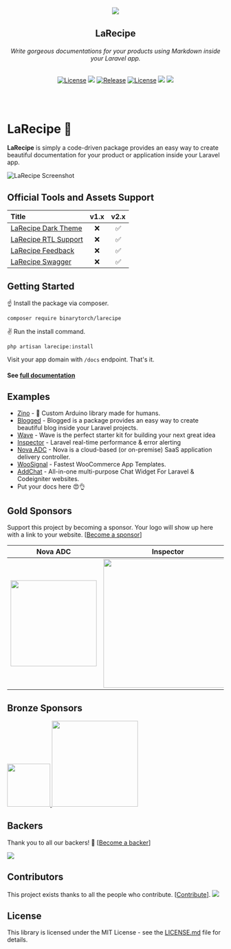 <h6 align="center">
    <img src="https://larecipe.binarytorch.com.my/images/logo.svg"/>
</h6>

<h2 align="center">
    LaRecipe
</h2>


<h6 align="center">
    Write gorgeous documentations for your products using Markdown inside your Laravel app.
</h6>
    

<p align="center">
<a href="https://github.com/saleem-hadad/larecipe"><img src="https://img.shields.io/packagist/dt/binarytorch/larecipe.svg" alt="License"></a>
<a title="MadeWithVueJs.com Shield" href="https://madewithvuejs.com/p/larecipe/shield-link"> <img src="https://madewithvuejs.com/storage/repo-shields/1087-shield.svg"/></a>
<a href="https://github.com/saleem-hadad/larecipe"><img src="https://img.shields.io/github/release/saleem-hadad/larecipe.svg" alt="Release"></a>
<a href="https://github.com/saleem-hadad/larecipe"><img src="https://poser.pugx.org/laravel/framework/license.svg" alt="License"></a>
<a href="#backers" alt="sponsors on Open Collective"><img src="https://opencollective.com/larecipe/backers/badge.svg" /></a> <a href="#sponsors" alt="Sponsors on Open Collective"><img src="https://opencollective.com/larecipe/sponsors/badge.svg" /></a> 
</p>
<br/><br/>

# LaRecipe 🍪

**LaRecipe** is simply a code-driven package provides an easy way to create beautiful documentation for your product or application inside your Laravel app.

![LaRecipe Screenshot](https://larecipe.binarytorch.com.my/images/screenshot.png#)

## Official Tools and Assets Support

| Title | v1.x | v2.x |
| :- | :-: | :-: |
| [LaRecipe Dark Theme](https://larecipe.binarytorch.com.my/packages/binarytorch/larecipe-dark-theme) | ❌ | ✅ |
| [LaRecipe RTL Support](https://larecipe.binarytorch.com.my/packages/binarytorch/larecipe-rtl) | ❌ | ✅ |
| [LaRecipe Feedback](https://larecipe.binarytorch.com.my/packages/binarytorch/larecipe-feedback) | ❌ | ✅ |
| [LaRecipe Swagger](https://larecipe.binarytorch.com.my/packages/binarytorch/larecipe-swagger) | ❌ | ✅ |

## Getting Started

☝️ Install the package via composer.

    composer require binarytorch/larecipe

✌️ Run the install command.

    php artisan larecipe:install

Visit your app domain with `/docs` endpoint. That's it.

#### See [full documentation](https://larecipe.binarytorch.com.my/)


## Examples

* [Zino](https://zino.saleemhadad.me/docs/1.0/installation) - 🤖 Custom Arduino library made for humans.
* [Blogged](https://blogged.binarytorch.com.my/docs/1.0/overview) - Blogged is a package provides an easy way to create beautiful blog inside your Laravel projects.
* [Wave](https://wave.devdojo.com/docs) - Wave is the perfect starter kit for building your next great idea
* [Inspector](https://www.inspector.dev/larecipe-is-now-our-docs-center/) - Laravel real-time performance & error alerting
* [Nova ADC](https://nova-adc.com/docs/1.0/overview) - Nova is a cloud-based (or on-premise) SaaS application delivery controller.
* [WooSignal](https://woosignal.com/docs/api/1.0/overview) - Fastest WooCommerce
App Templates.
* [AddChat](https://addchat-docs.classiebit.com/docs/1.0/introduction) - All-in-one multi-purpose Chat Widget For Laravel & Codeigniter websites.
* Put your docs here 😍👌



## Gold Sponsors

Support this project by becoming a sponsor. Your logo will show up here with a link to your website. [[Become a sponsor](https://opencollective.com/larecipe#sponsor)]

| Nova ADC | Inspector |
| :-: | :-: |
| <a href="https://nova-adc.com/"><img width="200px" src="https://images.opencollective.com/nova-adc/f507268/logo.png" /></a> | <a href="https://www.inspector.dev/"> <img width="300px" src="https://www.inspector.dev/wp-content/uploads/2018/10/logo-horizontal-shadow-transparent-768x225.png" /> </a> |

## Bronze Sponsors

<a href="https://github.com/mrgfrederic" target="_blank">
    <img width="100px" height="100px" src="https://avatars0.githubusercontent.com/u/42940842?s=460&v=4">
</a>

<a href="https://cierra.de/" target="_blank">
    <img width="200px" src="https://images.opencollective.com/cierrasoftware/1c2b298/logo.png">
</a>


## Backers

Thank you to all our backers! 🙏 [[Become a backer](https://opencollective.com/larecipe#backer)]

<img src="https://opencollective.com/larecipe/tiers/backers.svg?avatarHeight=50" />

## Contributors

This project exists thanks to all the people who contribute. [[Contribute](CONTRIBUTING.md)].
<a href="https://github.com/saleem-hadad/larecipe/graphs/contributors"><img src="https://opencollective.com/larecipe/contributors.svg?width=890&button=false" /></a>

## License

This library is licensed under the MIT License - see the [LICENSE.md](LICENSE) file for details.
